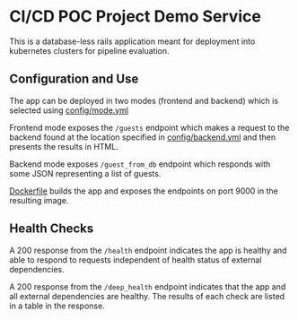 # CI/CD POC Project Demo Service

This is a database-less rails application meant for deployment into kubernetes clusters for pipeline evaluation.

## Configuration and Use

The app can be deployed in two modes (frontend and backend) which is selected using [config/mode.yml](config/mode.yml)

Frontend mode exposes the `/guests` endpoint which makes a request to the backend found at the location specified in [config/backend.yml](config/backend.yml) and then presents the results in HTML.

Backend mode exposes `/guest_from_db` endpoint which responds with some JSON representing a list of guests.

[Dockerfile](Dockerfile) builds the app and exposes the endpoints on port 9000 in the resulting image.  

## Health Checks

A 200 response from the `/health` endpoint indicates the app is healthy and able to respond to requests independent of health status of external dependencies.

A 200 response from the `/deep_health` endpoint indicates that the app and all external dependencies are healthy.  The results of each check are listed in a table in the response. 